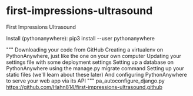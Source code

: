 # first-impressions-ultrasound
First Impressions Ultrasound

Install (pythonanywhere):
pip3 install --user pythonanywhere

"""
Downloading your code from GitHub
Creating a virtualenv on PythonAnywhere, just like the one on your own computer
Updating your settings file with some deployment settings
Setting up a database on PythonAnywhere using the manage.py migrate command
Setting up your static files (we'll learn about these later)
And configuring PythonAnywhere to serve your web app via its API
"""
pa_autoconfigure_django.py https://github.com/Hahn814/first-impressions-ultrasound.github
